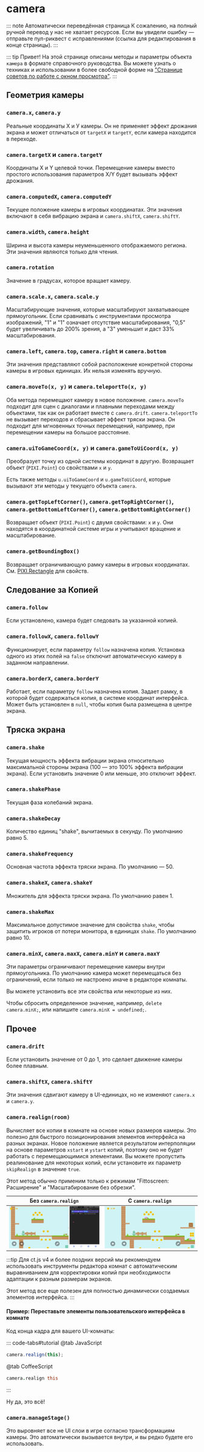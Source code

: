 # camera

::: note Автоматически переведённая страница
К сожалению, на полный ручной перевод у нас не хватает ресурсов.
Если вы увидели ошибку — отправьте пул-риквест с исправлениями (ссылка для редактирования в конце страницы).
:::

::: tip Привет!
На этой странице описаны методы и параметры объекта `камера` в формате справочного руководства. Вы можете узнать о техниках и использовании в более свободной форме на ["Странице советов по работе с окном просмотра"](./tips-n-tricks/viewport-management.md).
:::

## Геометрия камеры

### `camera.х`, `camera.у`

Реальные координаты Х и У камеры. Он не применяет эффект дрожания экрана и может отличаться от `targetX` и `targetY`, если камера находится в переходе.

### `camera.targetX` и `camera.targetY`

Координаты X и Y целевой точки. Перемещение камеры вместо простого использования параметров X/Y будет вызывать эффект дрожания.

### `camera.computedX`, `camera.computedY`

Текущее положение камеры в игровых координатах. Эти значения включают в себя вибрацию экрана и `camera.shiftX`, `camera.shiftY`.

### `camera.width`, `camera.height`

Ширина и высота камеры неуменьшенного отображаемого региона. Эти значения являются только для чтения.

### `camera.rotation`

Значение в градусах, которое вращает камеру.

### `camera.scale.x`, `camera.scale.y`

Масштабирующие значения, которые масштабируют захватывающее прямоугольник. Если сравнивать с инструментами просмотра изображений, "1" и "1" означает отсутствие масштабирования, "0,5" будет увеличивать до 200% зрения, а "3" уменьшит и даст 33% масштабирования.

### `camera.left`, `camera.top`, `camera.right` и `camera.bottom`

Эти значения представляют собой расположение конкретной стороны камеры в игровых единицах. Их нельзя изменять вручную.

### `camera.moveTo(x, y)` и `camera.teleportTo(x, y)`

Оба метода перемещают камеру в новое положение. `camera.moveTo` подходит для сцен с диалогами и плавными переходами между объектами, так как он работает вместе с `camera.drift`. `camera.teleportTo` не вызывает переходов и сбрасывает эффект тряски экрана. Он подходит для мгновенных точных перемещений, например, при перемещении камеры на большое расстояние.

### `camera.uiToGameCoord(x, y)` и `camera.gameToUiCoord(x, y)`

Преобразует точку из одной системы координат в другую. Возвращает объект (`PIXI.Point`) со свойствами `x` и `y`.

Есть также методы `u.uiToGameCoord` и `u.gameToUiCoord`, которые вызывают эти методы у текущего объекта `camera`.

### `camera.getTopLeftCorner()`, `camera.getTopRightCorner()`, `camera.getBottomLeftCorner()`, `camera.getBottomRightCorner()`

Возвращает объект (`PIXI.Point`) с двумя свойствами: `x` и `y`. Они находятся в координатной системе игры и учитывают вращение и масштабирование.

### `camera.getBoundingBox()`

Возвращает ограничивающую рамку камеры в игровых координатах. См. [PIXI.Rectangle](https://pixijs.download/release/docs/PIXI.Rectangle.html) для свойств.

## Следование за Копией

### `camera.follow`

Если установлено, камера будет следовать за указанной копией.

### `camera.followX`, `camera.followY`

Функционирует, если параметру `follow` назначена копия. Установка одного из этих полей на `false` отключит автоматическую камеру в заданном направлении.

### `camera.borderX`, `camera.borderY`

Работает, если параметру `follow` назначена копия. Задает рамку, в которой будет содержаться копия, в системе координат интерфейса. Может быть установлен в `null`, чтобы копия была размещена в центре экрана.

## Тряска экрана

### `camera.shake`

Текущая мощность эффекта вибрации экрана относительно максимальной стороны экрана (100 — это 100% эффекта вибрации экрана). Если установить значение 0 или меньше, это отключит эффект.

### `camera.shakePhase` 

Текущая фаза колебаний экрана.

### `camera.shakeDecay`

Количество единиц "shake", вычитаемых в секунду. По умолчанию равно 5.

### `camera.shakeFrequency`

Основная частота эффекта тряски экрана. По умолчанию — 50.

### `camera.shakeX`, `camera.shakeY`

Множитель для эффекта тряски экрана. По умолчанию равен 1.

### `camera.shakeMax`

Максимальное допустимое значение для свойства `shake`, чтобы защитить игроков от потери монитора, в единицах `shake`. По умолчанию равно 10.

### `camera.minX`, `camera.maxX`, `camera.minY` и `camera.maxY`

Эти параметры ограничивают перемещение камеры внутри прямоугольника. По умолчанию камера может перемещаться без ограничений, если только не настроено иначе в редакторе комнаты.

Вы можете установить все эти свойства или некоторые из них.

Чтобы сбросить определенное значение, например, `delete camera.minX;`, или напишите `camera.minX = undefined;`.

## Прочее

### `camera.drift`

Если установить значение от 0 до 1, это сделает движение камеры более плавным.

### `camera.shiftX`, `camera.shiftY`

Эти значения сдвигают камеру в UI-единицах, но не изменяют `camera.x` и `camera.y`.

### `camera.realign(room)`

Вычисляет все копии в комнате на основе новых размеров камеры. Это полезно для быстрого позиционирования элементов интерфейса на разных экранах. Новое положение является результатом интерполяции на основе параметров `xstart` и `ystart` копий, поэтому оно не будет работать с перемещающимися элементами. Вы можете пропустить реалинование для некоторых копий, если установите их параметр `skipRealign` в значение `true`.

Этот метод обычно применим только к режимам "Fittoscreen: Расширение" и "Масштабирование без обрезки".

Без `camera.realign` | С `camera.realign`
-|-
![Элементы интерфейса масштабируются, но выглядят смещенными при изменении пропорций экрана](../images/ctCameraAlign_notIncluded.gif) | ![Элементы интерфейса как масштабируются, так и равномерно распределены по экрану](../images/ctCameraAlign_included.gif)

:::tip
Для ct.js v4 и более поздних версий мы рекомендуем использовать инструменты редактора комнат с автоматическим выравниванием для корректировки копий при необходимости адаптации к разным размерам экранов.

Этот метод все еще полезен для полностью динамически создаемых элементов интерфейса.
:::

#### Пример: Переставьте элементы пользовательского интерфейса в комнате

Код конца кадра для вашего UI-комнаты:

::: code-tabs#tutorial
@tab JavaScript
```js
camera.realign(this);
```
@tab CoffeeScript
```coffee
camera.realign this
```
:::

Ну да, это всё!

### `camera.manageStage()`
Это выровняет все не UI слои в игре согласно трансформациям камеры. Это автоматически вызывается внутри, и вы редко будете его использовать.

